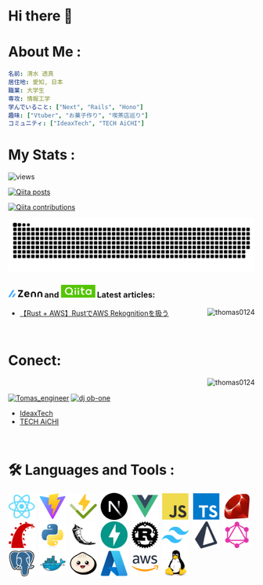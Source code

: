 # Hi there 👋
#  **About Me :**

```yaml
名前: 清水 透真
居住地: 愛知, 日本
職業: 大学生
専攻: 情報工学
学んでいること: ["Next", "Rails", "Hono"]
趣味: ["Vtuber", "お菓子作り", "喫茶店巡り"]
コミュニティ: ["IdeaxTech", "TECH AiCHI"]
```
# **My Stats :**
<p>
  <img src="https://komarev.com/ghpvc/?username=thomas0124&style=flat-square&color=blue" alt="views"/>
</p>

[![Qiita posts](https://qiita-badge.apiapi.app/s/thomas0124/posts.svg)](http://qiita.com/thomas0124)

[![Qiita contributions](https://qiita-badge.apiapi.app/s/thomas0124/contributions.svg)](http://qiita.com/thomas0124)


<picture>
  <source media="(prefers-color-scheme: dark)" srcset="https://raw.githubusercontent.com/obregonia1/obregonia1/master/img/snake-dark.svg">
  <source media="(prefers-color-scheme: light)" srcset="https://raw.githubusercontent.com/obregonia1/obregonia1/master/img/snake.svg">
  <img alt="github contribution grid snake animation" src="https://raw.githubusercontent.com/obregonia1/obregonia1/master/img/snake.svg">
</picture>


### <img src="./img/zenn.svg" width="70px"> and <img src= "./img/qiita.svg" width="70px"> Latest articles:
<img align="right" src="https://github-readme-stats.vercel.app/api/top-langs?username=thomas0124&show_icons=true&theme=tokyonight&layout=compact&locale=en&langs_count=10" alt="thomas0124" />



<!-- BLOG-POST-LIST:START -->
- [【Rust + AWS】RustでAWS Rekognitionを扱う](https://zenn.dev/tomas_engineer/books/fa87f772066079)
<!-- BLOG-POST-LIST:END -->

&nbsp;

# Conect:

<p>&nbsp;<img align="right" src="https://github-readme-stats.vercel.app/api?username=thomas0124&show_icons=true&count_private=true&theme=tokyonight&custom_title=thomas0124's%20GitHub%20Stats&locale=en" alt="thomas0124" />
</p>

<a href="https://twitter.com/Tomas_engineer" target="blank"><img align="center" src="https://raw.githubusercontent.com/rahuldkjain/github-profile-readme-generator/master/src/images/icons/Social/twitter.svg" alt="Tomas_engineer" height="30" width="40" /></a>
<a href="https://www.instagram.com/tomas_03124/" target="blank"><img align="center" src="https://raw.githubusercontent.com/rahuldkjain/github-profile-readme-generator/master/src/images/icons/Social/instagram.svg" alt="dj ob-one" height="30" width="40" /></a>

- [IdeaxTech](https://plat.meijo-u.ac.jp/entrepreneurship/)
- [TECH AiCHI](https://twitter.com/Tech_Aichi) 

&nbsp;

# :hammer_and_wrench: **Languages and Tools :**
<p align="left">
  <img src="https://github.com/devicons/devicon/blob/master/icons/react/react-original.svg" title="React" alt="React" width="55" height="55"/>&nbsp;
  <img src="https://github.com/devicons/devicon/blob/master/icons/vitejs/vitejs-original.svg" title="Vitejs" alt="Vitejs" width="55" height="55" />&nbsp;
  <img src="https://github.com/devicons/devicon/blob/master/icons/vitest/vitest-original.svg" title="Vitest" alt="Vitest" width="55" height="55" />&nbsp;
  <img src="https://github.com/devicons/devicon/blob/master/icons/nextjs/nextjs-original.svg" title="Nextjs" alt="Nextjs" width="55" height="55" />&nbsp;
  <img src="https://github.com/devicons/devicon/blob/master/icons/vuejs/vuejs-original.svg" title="Vuejs" alt="Vuejs" width="55" height="55" />&nbsp;
  <img src="https://github.com/devicons/devicon/blob/master/icons/javascript/javascript-original.svg" title="javacript" alt="javascript" width="55" height="55" />&nbsp;
  <img src="https://github.com/devicons/devicon/blob/master/icons/typescript/typescript-plain.svg" title="typescript" alt="typescript" width="55" height="55" />&nbsp;
  <img src="https://github.com/devicons/devicon/blob/master/icons/ruby/ruby-original.svg" title="Ruby" alt="Ruby" width="55" height="55" />&nbsp;
 <img src="https://github.com/devicons/devicon/blob/master/icons/rails/rails-plain.svg" title="Rails" alt="Rails" width="55" height="55" />&nbsp;
  <img src="https://github.com/devicons/devicon/blob/master/icons/python/python-original.svg" title="python" alt="python" width="55" height="55" />&nbsp;
  <img src="https://github.com/devicons/devicon/blob/master/icons/flask/flask-original.svg" title="flask" alt="flask" width="55" height="55" />&nbsp;
<img src="https://github.com/devicons/devicon/blob/master/icons/fastapi/fastapi-original.svg" title="fastapi" alt="fastapi" width="55" height="55" />&nbsp;
  <img src="https://github.com/devicons/devicon/blob/master/icons/rust/rust-original.svg" title="rust" alt="rust" width="55" height="55" />&nbsp;
 <img src="https://github.com/devicons/devicon/blob/master/icons/tailwindcss/tailwindcss-original.svg" title="tailwind" alt="tailwind" width="55" height="55" />&nbsp;
 <img src="https://github.com/devicons/devicon/blob/master/icons/prisma/prisma-original.svg" title="prisma" alt="prisma" width="55" height="55" />&nbsp;
<img src="https://github.com/devicons/devicon/blob/master/icons/graphql/graphql-plain.svg" title="graphql" alt="graphql" width="55" height="55" />&nbsp;
 <img src="https://github.com/devicons/devicon/blob/master/icons/postgresql/postgresql-original.svg" title="postgresql" alt="postgresql" width="55" height="55" />&nbsp;
 <img src="https://github.com/devicons/devicon/blob/master/icons/docker/docker-original.svg" title="docker" alt="docker" width="55" height="55" />&nbsp;
 <img src="https://github.com/devicons/devicon/blob/master/icons/bun/bun-original.svg" title="bun" alt="bun" width="55" height="55" />&nbsp;
 <img src="https://github.com/devicons/devicon/blob/master/icons/azure/azure-original.svg" title="azure" alt="azure" width="55" height="55" />&nbsp;
 <img src="https://github.com/devicons/devicon/blob/master/icons/amazonwebservices/amazonwebservices-original-wordmark.svg" title="aws" alt="aws" width="55" height="55" />&nbsp;
 <img src="https://github.com/devicons/devicon/blob/master/icons/linux/linux-original.svg" title="liux" alt="linux" width="55" height="55" />&nbsp;
</p>
</p>

<!--
**thomas0124/thomas0124** is a ✨ _special_ ✨ repository because its `README.md` (this file) appears on your GitHub profile.

Here are some ideas to get you started:

- 🔭 I’m currently working on ...
- 🌱 I’m currently learning ...
- 👯 I’m looking to collaborate on ...
- 🤔 I’m looking for help with ...
- 💬 Ask me about ...
- 📫 How to reach me: ...
- 😄 Pronouns: ...
- ⚡ Fun fact: ...
-->
